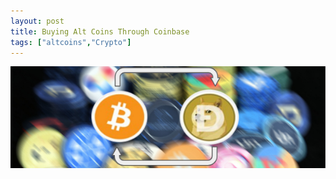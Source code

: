 ```yaml
---
layout: post
title: Buying Alt Coins Through Coinbase
tags: ["altcoins","Crypto"]
---
```


![Hero_Image](https://github.com/aFunnyBit/aFunnyBit.github.io/blob/master/images/coinlogo.jpg "hero_image")
